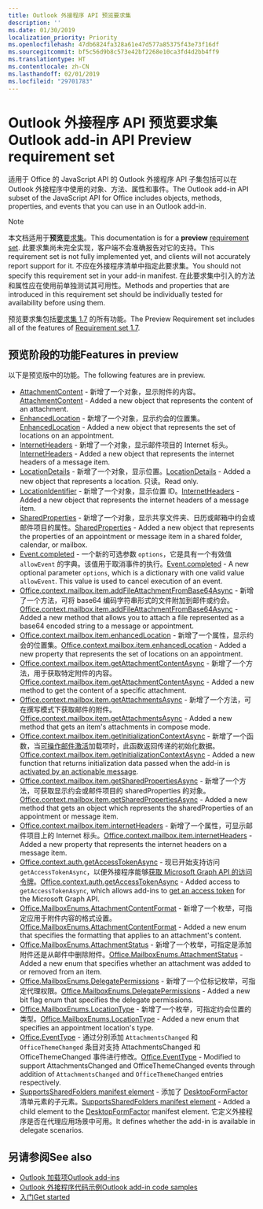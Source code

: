 ```yaml
---
title: Outlook 外接程序 API 预览要求集
description: ''
ms.date: 01/30/2019
localization_priority: Priority
ms.openlocfilehash: 47db6824fa328a61e47d577a85375f43e73f16df
ms.sourcegitcommit: bf5c56d9b8c573e42bf2268e10ca3fd4d2bb4ff9
ms.translationtype: HT
ms.contentlocale: zh-CN
ms.lasthandoff: 02/01/2019
ms.locfileid: "29701783"
---
```

# <a name="outlook-add-in-api-preview-requirement-set"></a><span data-ttu-id="d3903-102">Outlook 外接程序 API 预览要求集</span><span class="sxs-lookup"><span data-stu-id="d3903-102">Outlook add-in API Preview requirement set</span></span>

<span data-ttu-id="d3903-103">适用于 Office 的 JavaScript API 的 Outlook 外接程序 API 子集包括可以在 Outlook 外接程序中使用的对象、方法、属性和事件。</span><span class="sxs-lookup"><span data-stu-id="d3903-103">The Outlook add-in API subset of the JavaScript API for Office includes objects, methods, properties, and events that you can use in an Outlook add-in.</span></span>

> [!NOTE]
> <span data-ttu-id="d3903-104">本文档适用于**预览**[要求集](/office/dev/add-ins/reference/requirement-sets/outlook-api-requirement-sets)。</span><span class="sxs-lookup"><span data-stu-id="d3903-104">This documentation is for a **preview** [requirement set](/office/dev/add-ins/reference/requirement-sets/outlook-api-requirement-sets).</span></span> <span data-ttu-id="d3903-105">此要求集尚未完全实现，客户端不会准确报告对它的支持。</span><span class="sxs-lookup"><span data-stu-id="d3903-105">This requirement set is not fully implemented yet, and clients will not accurately report support for it.</span></span> <span data-ttu-id="d3903-106">不应在外接程序清单中指定此要求集。</span><span class="sxs-lookup"><span data-stu-id="d3903-106">You should not specify this requirement set in your add-in manifest.</span></span> <span data-ttu-id="d3903-107">在此要求集中引入的方法和属性应在使用前单独测试其可用性。</span><span class="sxs-lookup"><span data-stu-id="d3903-107">Methods and properties that are introduced in this requirement set should be individually tested for availability before using them.</span></span>

<span data-ttu-id="d3903-108">预览要求集包括[要求集 1.7](../requirement-set-1.7/outlook-requirement-set-1.7.md) 的所有功能。</span><span class="sxs-lookup"><span data-stu-id="d3903-108">The Preview Requirement set includes all of the features of [Requirement set 1.7](../requirement-set-1.7/outlook-requirement-set-1.7.md).</span></span>

## <a name="features-in-preview"></a><span data-ttu-id="d3903-109">预览阶段的功能</span><span class="sxs-lookup"><span data-stu-id="d3903-109">Features in preview</span></span>

<span data-ttu-id="d3903-110">以下是预览版中的功能。</span><span class="sxs-lookup"><span data-stu-id="d3903-110">The following features are in preview.</span></span>

- <span data-ttu-id="d3903-111">[AttachmentContent](/javascript/api/outlook/office.attachmentcontent) - 新增了一个对象，显示附件的内容。</span><span class="sxs-lookup"><span data-stu-id="d3903-111">[AttachmentContent](/javascript/api/outlook/office.attachmentcontent) - Added a new object that represents the content of an attachment.</span></span>
- <span data-ttu-id="d3903-112">[EnhancedLocation](/javascript/api/outlook/office.enhancedlocation) - 新增了一个对象，显示约会的位置集。</span><span class="sxs-lookup"><span data-stu-id="d3903-112">[EnhancedLocation](/javascript/api/outlook/office.enhancedlocation) - Added a new object that represents the set of locations on an appointment.</span></span>
- <span data-ttu-id="d3903-113">[InternetHeaders](/javascript/api/outlook/office.internetheaders) - 新增了一个对象，显示邮件项目的 Internet 标头。</span><span class="sxs-lookup"><span data-stu-id="d3903-113">[InternetHeaders](/javascript/api/outlook/office.internetheaders) - Added a new object that represents the internet headers of a message item.</span></span>
- <span data-ttu-id="d3903-114">[LocationDetails](/javascript/api/outlook/office.locationdetails) - 新增了一个对象，显示位置。</span><span class="sxs-lookup"><span data-stu-id="d3903-114">[LocationDetails](/javascript/api/outlook/office.locationdetails) - Added a new object that represents a location.</span></span> <span data-ttu-id="d3903-115">只读。</span><span class="sxs-lookup"><span data-stu-id="d3903-115">Read only.</span></span>
- <span data-ttu-id="d3903-116">[LocationIdentifier](/javascript/api/outlook/office.locationidentifier) - 新增了一个对象，显示位置 ID。</span><span class="sxs-lookup"><span data-stu-id="d3903-116">[InternetHeaders](/javascript/api/outlook/office.locationidentifier) - Added a new object that represents the internet headers of a message item.</span></span>
- <span data-ttu-id="d3903-117">[SharedProperties](/javascript/api/outlook/office.sharedproperties) - 新增了一个对象，显示共享文件夹、日历或邮箱中约会或邮件项目的属性。</span><span class="sxs-lookup"><span data-stu-id="d3903-117">[SharedProperties](/javascript/api/outlook/office.sharedproperties) - Added a new object that represents the properties of an appointment or message item in a shared folder, calendar, or mailbox.</span></span>
- <span data-ttu-id="d3903-p103">[Event.completed](/javascript/api/office/office.addincommands.event#completed-options-) - 一个新的可选参数 `options`，它是具有一个有效值 `allowEvent` 的字典。该值用于取消事件的执行。</span><span class="sxs-lookup"><span data-stu-id="d3903-p103">[Event.completed](/javascript/api/office/office.addincommands.event#completed-options-) - A new optional parameter `options`, which is a dictionary with one valid value `allowEvent`. This value is used to cancel execution of an event.</span></span>
- <span data-ttu-id="d3903-120">[Office.context.mailbox.item.addFileAttachmentFromBase64Async](office.context.mailbox.item.md#addfileattachmentfrombase64asyncbase64file-attachmentname-options-callback) - 新增了一个方法，可将 base64 编码字符串形式的文件附加到邮件或约会。</span><span class="sxs-lookup"><span data-stu-id="d3903-120">[Office.context.mailbox.item.addFileAttachmentFromBase64Async](office.context.mailbox.item.md#addfileattachmentfrombase64asyncbase64file-attachmentname-options-callback) - Added a new method that allows you to attach a file represented as a base64 encoded string to a message or appointment.</span></span>
- <span data-ttu-id="d3903-121">[Office.context.mailbox.item.enhancedLocation](office.context.mailbox.item.md#enhancedlocation-enhancedlocationjavascriptapioutlookofficeenhancedlocation) - 新增了一个属性，显示约会的位置集。</span><span class="sxs-lookup"><span data-stu-id="d3903-121">[Office.context.mailbox.item.enhancedLocation](office.context.mailbox.item.md#enhancedlocation-enhancedlocationjavascriptapioutlookofficeenhancedlocation) - Added a new property that represents the set of locations on an appointment.</span></span>
- <span data-ttu-id="d3903-122">[Office.context.mailbox.item.getAttachmentContentAsync](office.context.mailbox.item.md#getattachmentcontentasyncattachmentid-options-callback--attachmentcontentjavascriptapioutlookofficeattachmentcontent) - 新增了一个方法，用于获取特定附件的内容。</span><span class="sxs-lookup"><span data-stu-id="d3903-122">[Office.context.mailbox.item.getAttachmentContentAsync](office.context.mailbox.item.md#getattachmentcontentasyncattachmentid-options-callback--attachmentcontentjavascriptapioutlookofficeattachmentcontent) - Added a new method to get the content of a specific attachment.</span></span>
- <span data-ttu-id="d3903-123">[Office.context.mailbox.item.getAttachmentsAsync](office.context.mailbox.item.md#getattachmentsasyncoptions-callback--arrayattachmentdetailsjavascriptapioutlookofficeattachmentdetails) - 新增了一个方法，可在撰写模式下获取邮件的附件。</span><span class="sxs-lookup"><span data-stu-id="d3903-123">[Office.context.mailbox.item.getAttachmentsAsync](office.context.mailbox.item.md#getattachmentsasyncoptions-callback--arrayattachmentdetailsjavascriptapioutlookofficeattachmentdetails) - Added a new method that gets an item's attachments in compose mode.</span></span>
- <span data-ttu-id="d3903-124">[Office.context.mailbox.item.getInitializationContextAsync](office.context.mailbox.item.md#getinitializationcontextasyncoptions-callback) - 新增了一个函数，当[可操作邮件激活](https://docs.microsoft.com/outlook/actionable-messages/invoke-add-in-from-actionable-message)加载项时，此函数返回传递的初始化数据。</span><span class="sxs-lookup"><span data-stu-id="d3903-124">[Office.context.mailbox.item.getInitializationContextAsync](office.context.mailbox.item.md#getinitializationcontextasyncoptions-callback) - Added a new function that returns initialization data passed when the add-in is [activated by an actionable message](https://docs.microsoft.com/outlook/actionable-messages/invoke-add-in-from-actionable-message).</span></span>
- <span data-ttu-id="d3903-125">[Office.context.mailbox.item.getSharedPropertiesAsync](office.context.mailbox.item.md#getsharedpropertiesasyncoptions-callback) - 新增了一个方法，可获取显示约会或邮件项目的 sharedProperties 的对象。</span><span class="sxs-lookup"><span data-stu-id="d3903-125">[Office.context.mailbox.item.getSharedPropertiesAsync](office.context.mailbox.item.md#getsharedpropertiesasyncoptions-callback) - Added a new method that gets an object which represents the sharedProperties of an appointment or message item.</span></span>
- <span data-ttu-id="d3903-126">[Office.context.mailbox.item.internetHeaders](office.context.mailbox.item.md#internetheaders-internetheadersjavascriptapioutlookofficeinternetheaders) - 新增了一个属性，可显示邮件项目上的 Internet 标头。</span><span class="sxs-lookup"><span data-stu-id="d3903-126">[Office.context.mailbox.item.internetHeaders](office.context.mailbox.item.md#internetheaders-internetheadersjavascriptapioutlookofficeinternetheaders) - Added a new property that represents the internet headers on a message item.</span></span>
- <span data-ttu-id="d3903-127">[Office.context.auth.getAccessTokenAsync](https://docs.microsoft.com/office/dev/add-ins/develop/sso-in-office-add-ins#sso-api-reference) - 现已开始支持访问 `getAccessTokenAsync`，以便外接程序能够[获取 Microsoft Graph API 的访问令牌](https://docs.microsoft.com/outlook/add-ins/authenticate-a-user-with-an-sso-token)。</span><span class="sxs-lookup"><span data-stu-id="d3903-127">[Office.context.auth.getAccessTokenAsync](https://docs.microsoft.com/office/dev/add-ins/develop/sso-in-office-add-ins#sso-api-reference) - Added access to `getAccessTokenAsync`, which allows add-ins to [get an access token](https://docs.microsoft.com/outlook/add-ins/authenticate-a-user-with-an-sso-token) for the Microsoft Graph API.</span></span>
- <span data-ttu-id="d3903-128">[Office.MailboxEnums.AttachmentContentFormat](/javascript/api/outlook/office.mailboxenums.attachmentcontentformat) - 新增了一个枚举，可指定应用于附件内容的格式设置。</span><span class="sxs-lookup"><span data-stu-id="d3903-128">[Office.MailboxEnums.AttachmentContentFormat](/javascript/api/outlook/office.mailboxenums.attachmentcontentformat) - Added a new enum that specifies the formatting that applies to an attachment's content.</span></span>
- <span data-ttu-id="d3903-129">[Office.MailboxEnums.AttachmentStatus](/javascript/api/outlook/office.mailboxenums.attachmentstatus) - 新增了一个枚举，可指定是添加附件还是从邮件中删除附件。</span><span class="sxs-lookup"><span data-stu-id="d3903-129">[Office.MailboxEnums.AttachmentStatus](/javascript/api/outlook/office.mailboxenums.attachmentstatus) - Added a new enum that specifies whether an attachment was added to or removed from an item.</span></span>
- <span data-ttu-id="d3903-130">[Office.MailboxEnums.DelegatePermissions](/javascript/api/outlook/office.mailboxenums.delegatepermissions) - 新增了一个位标记枚举，可指定代理权限。</span><span class="sxs-lookup"><span data-stu-id="d3903-130">[Office.MailboxEnums.DelegatePermissions](/javascript/api/outlook/office.mailboxenums.delegatepermissions) - Added a new bit flag enum that specifies the delegate permissions.</span></span>
- <span data-ttu-id="d3903-131">[Office.MailboxEnums.LocationType](/javascript/api/outlook/office.mailboxenums.locationtype) - 新增了一个枚举，可指定约会位置的类型。</span><span class="sxs-lookup"><span data-stu-id="d3903-131">[Office.MailboxEnums.LocationType](/javascript/api/outlook/office.mailboxenums.locationtype) - Added a new enum that specifies an appointment location's type.</span></span>
- <span data-ttu-id="d3903-132">[Office.EventType](/javascript/api/office/office.eventtype) - 通过分别添加 `AttachmentsChanged` 和 `OfficeThemeChanged` 条目对支持 AttachmentsChanged 和 OfficeThemeChanged 事件进行修改。</span><span class="sxs-lookup"><span data-stu-id="d3903-132">[Office.EventType](/javascript/api/office/office.eventtype) - Modified to support AttachmentsChanged and OfficeThemeChanged events through addition of `AttachmentsChanged` and `OfficeThemeChanged` entries respectively.</span></span>
- <span data-ttu-id="d3903-133">[SupportsSharedFolders manifest element](../../manifest/supportssharedfolders.md) - 添加了 [DesktopFormFactor](../../manifest/desktopformfactor.md) 清单元素的子元素。</span><span class="sxs-lookup"><span data-stu-id="d3903-133">[SupportsSharedFolders manifest element](../../manifest/supportssharedfolders.md) - Added a child element to the [DesktopFormFactor](../../manifest/desktopformfactor.md) manifest element.</span></span> <span data-ttu-id="d3903-134">它定义外接程序是否在代理应用场景中可用。</span><span class="sxs-lookup"><span data-stu-id="d3903-134">It defines whether the add-in is available in delegate scenarios.</span></span>

## <a name="see-also"></a><span data-ttu-id="d3903-135">另请参阅</span><span class="sxs-lookup"><span data-stu-id="d3903-135">See also</span></span>

- [<span data-ttu-id="d3903-136">Outlook 加载项</span><span class="sxs-lookup"><span data-stu-id="d3903-136">Outlook add-ins</span></span>](https://docs.microsoft.com/outlook/add-ins/)
- [<span data-ttu-id="d3903-137">Outlook 外接程序代码示例</span><span class="sxs-lookup"><span data-stu-id="d3903-137">Outlook add-in code samples</span></span>](https://developer.microsoft.com/outlook/gallery/?filterBy=Outlook,Samples,Add-ins)
- [<span data-ttu-id="d3903-138">入门</span><span class="sxs-lookup"><span data-stu-id="d3903-138">Get started</span></span>](https://docs.microsoft.com/outlook/add-ins/quick-start)
